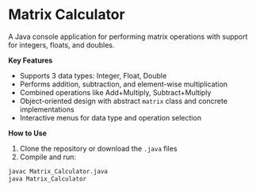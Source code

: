 # Matrix Calculator  
A Java console application for performing matrix operations with support for integers, floats, and doubles.  

**Key Features**  
- Supports 3 data types: Integer, Float, Double  
- Performs addition, subtraction, and element-wise multiplication  
- Combined operations like Add+Multiply, Subtract+Multiply  
- Object-oriented design with abstract `matrix` class and concrete implementations  
- Interactive menus for data type and operation selection  

**How to Use**  
1. Clone the repository or download the `.java` files  
2. Compile and run:  
```bash 
javac Matrix_Calculator.java  
java Matrix_Calculator  
